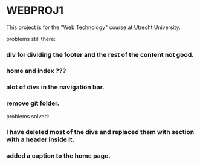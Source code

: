 # WEBPROJ1
This project is for the "Web Technology" course at Utrecht University.


problems still there:
### div for dividing the footer and the rest of the content not good.
### home and index ??? 
### alot of divs in the navigation bar.
### remove git folder.

problems solved:
### I have deleted most of the divs and replaced them with section with a header inside it.
### added a caption to the home page.

